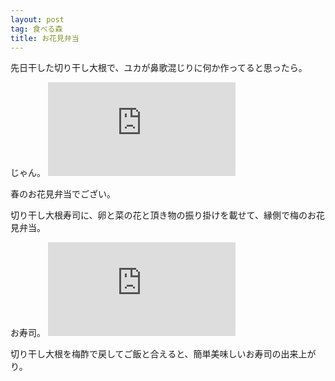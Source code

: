 ```yaml
---
layout: post
tag: 食べる森
title: お花見弁当
---
```

先日干した切り干し大根で、ユカが鼻歌混じりに何か作ってると思ったら。

じゃん。
![](https://kobapan.com/p/i.php?/galleries/edible-forest-garden/IMG_20200318_120938-sm.jpg)

春のお花見弁当でござい。

切り干し大根寿司に、卵と菜の花と頂き物の振り掛けを載せて、縁側で梅のお花見弁当。

お寿司。
![](https://kobapan.com/p/i.php?/galleries/edible-forest-garden/IMG_20200318_121004-sm.jpg)

切り干し大根を梅酢で戻してご飯と合えると、簡単美味しいお寿司の出来上がり。
